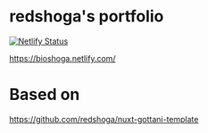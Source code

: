 # redshoga's portfolio

[![Netlify Status](https://api.netlify.com/api/v1/badges/86166c92-dd8f-4e26-b2c8-14323ff7baa0/deploy-status)](https://app.netlify.com/sites/redshoga-portfolio/deploys)

https://bioshoga.netlify.com/

# Based on

https://github.com/redshoga/nuxt-gottani-template
